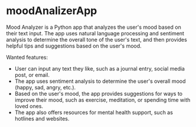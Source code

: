 # moodAnalizerApp
Mood Analyzer is a Python app that analyzes the user's mood based on their text input. The app uses natural language processing and sentiment analysis to determine the overall tone of the user's text, and then provides helpful tips and suggestions based on the user's mood.

Wanted features:
* User can input any text they like, such as a journal entry, social media post, or email.
* The app uses sentiment analysis to determine the user's overall mood (happy, sad, angry, etc.).
* Based on the user's mood, the app provides suggestions for ways to improve their mood, such as exercise, meditation, or spending time with loved ones.
* The app also offers resources for mental health support, such as hotlines and websites.
